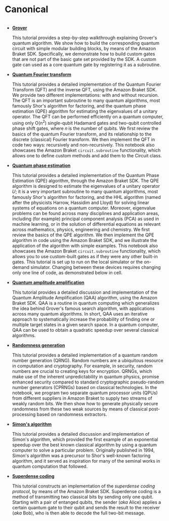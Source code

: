 # Canonical

```{toctree}

```

  * [**Grover**](https://mybinder.org/v2/gh/amazon-braket/amazon-braket-sdk-python.git/feature/read-the-docs?labpath=modules/Continue_Exploring/quantum_algorithms_and_protocols/canonical/Grover/Grover.ipynb)

    This tutorial provides a step-by-step walkthrough explaining Grover's quantum algorithm. We show how to build the corresponding quantum circuit with simple modular building blocks, by means of the Amazon Braket SDK. Specifically, we demonstrate how to build custom gates that are not part of the basic gate set provided by the SDK. A custom gate can used as a core quantum gate by registering it as a subroutine.

  * [**Quantum Fourier transform**](https://mybinder.org/v2/gh/amazon-braket/amazon-braket-sdk-python.git/feature/read-the-docs?labpath=modules/Continue_Exploring/quantum_algorithms_and_protocols/canonical/Quantum_Fourier_Transform/Quantum_Fourier_Transform.ipynb)

    This tutorial provides a detailed implementation of the Quantum Fourier Transform (QFT) and the inverse QFT, using the Amazon Braket SDK. We provide two different implementations: with and without recursion. The QFT is an important subroutine to many quantum algorithms, most famously Shor's algorithm for factoring, and the quantum phase estimation (QPE) algorithm for estimating the eigenvalues of a unitary operator. The QFT can be performed efficiently on a quantum computer, using only O(n<sup>2</sup>) single-qubit Hadamard gates and two-qubit controlled phase shift gates, where 𝑛 is the number of qubits. We first review the basics of the quantum Fourier transform, and its relationship to the discrete (classical) Fourier transform. We then implement the QFT in code two ways: recursively and non-recursively. This notebook also showcases the Amazon Braket `circuit.subroutine` functionality, which allows one to define custom methods and add them to the Circuit class.

  * [**Quantum phase estimation**](https://mybinder.org/v2/gh/amazon-braket/amazon-braket-sdk-python.git/feature/read-the-docs?labpath=modules/Continue_Exploring/quantum_algorithms_and_protocols/canonical/Quantum_Phase_Estimation/Quantum_Phase_Estimation.ipynb)

    This tutorial provides a detailed implementation of the Quantum Phase Estimation (QPE) algorithm, through the Amazon Braket SDK. The QPE algorithm is designed to estimate the eigenvalues of a unitary operator 𝑈; it is a very important subroutine to many quantum algorithms, most famously Shor's algorithm for factoring, and the HHL algorithm (named after the physicists Harrow, Hassidim and Lloyd) for solving linear systems of equations on a quantum computer. Moreover, eigenvalue problems can be found across many disciplines and application areas, including (for example) principal component analysis (PCA) as used in machine learning, or in the solution of differential equations as relevant across mathematics, physics, engineering and chemistry. We first review the basics of the QPE algorithm. We then implement the QPE algorithm in code using the Amazon Braket SDK, and we illustrate the application of the algorithm with simple examples. This notebook also showcases the Amazon Braket `circuit.subroutine` functionality, which allows you to use custom-built gates as if they were any other built-in gates. This tutorial is set up to run on the local simulator or the on-demand simulator. Changing between these devices requires changing only one line of code, as demonstrated below in cell.

  * [**Quantum amplitude amplification**](https://mybinder.org/v2/gh/amazon-braket/amazon-braket-sdk-python.git/feature/read-the-docs?labpath=modules/Continue_Exploring/quantum_algorithms_and_protocols/canonical/Quantum_Amplitude_Amplification/Quantum_Amplitude_Amplification.ipynb)

    This tutorial provides a detailed discussion and implementation of the Quantum Amplitude Amplification (QAA) algorithm, using the Amazon Braket SDK. QAA is a routine in quantum computing which generalizes the idea behind Grover's famous search algorithm, with applications across many quantum algorithms. In short, QAA uses an iterative approach to systematically increase the probability of finding one or multiple target states in a given search space. In a quantum computer, QAA can be used to obtain a quadratic speedup over several classical algorithms.

  * [**Randomness generation**](https://mybinder.org/v2/gh/amazon-braket/amazon-braket-sdk-python.git/feature/read-the-docs?labpath=modules/Continue_Exploring/quantum_algorithms_and_protocols/canonical/Randomness/Randomness_Generation.ipynb)

    This tutorial provides a detailed implementation of a quantum random number generation (QRNG). Random numbers are a ubiquitous resource in computation and cryptography. For example, in security, random numbers are crucial to creating keys for encryption. QRNGs, which make use of the inherent unpredictability in quantum physics, promise enhanced security compared to standard cryptographic pseudo-random number generators (CPRNGs) based on classical technologies. In the notebook, we program two separate quantum processor units (QPUs) from different suppliers in Amazon Braket to supply two streams of weakly random bits. We then show how to generate physically secure randomness from these two weak sources by means of classical post-processing based on randomness extractors.

  * [**Simon's algorithm**](https://mybinder.org/v2/gh/amazon-braket/amazon-braket-sdk-python.git/feature/read-the-docs?labpath=modules/Continue_Exploring/quantum_algorithms_and_protocols/canonical/Simons_Algorithm/Simons_Algorithm.ipynb)

    This tutorial provides a detailed discussion and implementation of Simon's algorithm, which provided the first example of an exponential speedup over the best known classical algorithm by using a quantum computer to solve a particular problem. Originally published in 1994, Simon's algorithm was a precursor to Shor's well-known factoring algorithm, and it served as inspiration for many of the seminal works in quantum computation that followed.

  * [**Superdense coding**](https://mybinder.org/v2/gh/amazon-braket/amazon-braket-sdk-python.git/feature/read-the-docs?labpath=modules/Continue_Exploring/quantum_algorithms_and_protocols/canonical/Superdense_coding/Superdense_coding.ipynb) 
  
    This tutorial constructs an implementation of the *superdense coding protocol*, by means of the Amazon Braket SDK. Superdense coding is a method of transmitting two classical bits by sending only one qubit. Starting with a pair of entanged qubits, the sender (*aka* Alice) applies a certain quantum gate to their qubit and sends the result to the receiver (*aka* Bob), who is then able to decode the full two-bit message.
    